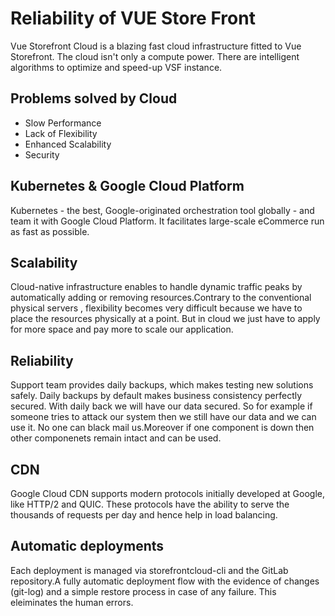 # Reliability of VUE Store Front
Vue Storefront Cloud is a blazing fast cloud infrastructure fitted to Vue Storefront. The cloud isn't only a compute power. There are intelligent algorithms to optimize and speed-up VSF instance.

## Problems solved by Cloud

- Slow Performance 
- Lack of Flexibility
- Enhanced Scalability 
- Security

## Kubernetes & Google Cloud Platform
Kubernetes - the best, Google-originated orchestration tool globally - and team it with Google Cloud Platform. It facilitates large-scale eCommerce run as fast as possible.

## Scalability 
Cloud-native infrastructure enables to handle dynamic traffic peaks by automatically adding or removing resources.Contrary to the conventional physical servers , flexibility becomes very difficult because we have to place the resources physically at a point. But in cloud we just have to apply for more space and pay more to scale our application.

## Reliability 
Support team provides daily backups, which makes testing new solutions safely. Daily backups by default makes business consistency perfectly secured. With daily back we will have our data secured. So for example if someone tries to attack our system then we still have our data and we can use it.
No one can black mail us.Moreover if one component is down then other componenets remain intact and can be used.

## CDN
Google Cloud CDN supports modern protocols initially developed at Google, like HTTP/2 and QUIC. These protocols have the ability to serve the thousands of requests per day and hence help in load balancing.

## Automatic deployments
Each deployment is managed via storefrontcloud-cli and the GitLab repository.A fully automatic deployment flow with the evidence of changes (git-log) and a simple restore process in case of any failure. This eleiminates the human errors.

